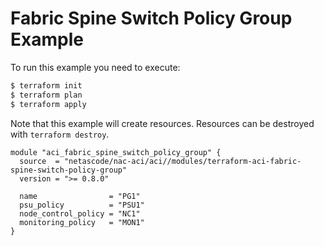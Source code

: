 <!-- BEGIN_TF_DOCS -->
# Fabric Spine Switch Policy Group Example

To run this example you need to execute:

```bash
$ terraform init
$ terraform plan
$ terraform apply
```

Note that this example will create resources. Resources can be destroyed with `terraform destroy`.

```hcl
module "aci_fabric_spine_switch_policy_group" {
  source  = "netascode/nac-aci/aci//modules/terraform-aci-fabric-spine-switch-policy-group"
  version = ">= 0.8.0"

  name                = "PG1"
  psu_policy          = "PSU1"
  node_control_policy = "NC1"
  monitoring_policy   = "MON1"
}
```
<!-- END_TF_DOCS -->